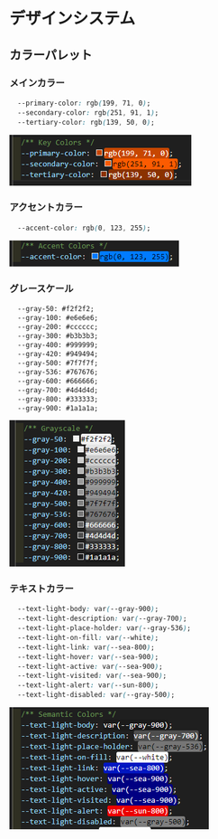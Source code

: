 # デザインシステム

## カラーパレット
### メインカラー
```css
  --primary-color: rgb(199, 71, 0);
  --secondary-color: rgb(251, 91, 1);
  --tertiary-color: rgb(139, 50, 0);
```
![alt text](image.png)

### アクセントカラー
```css
  --accent-color: rgb(0, 123, 255);
```
![alt text](image-2.png)

### グレースケール
```
  --gray-50: #f2f2f2;
  --gray-100: #e6e6e6;
  --gray-200: #cccccc;
  --gray-300: #b3b3b3;
  --gray-400: #999999;
  --gray-420: #949494;
  --gray-500: #7f7f7f;
  --gray-536: #767676;
  --gray-600: #666666;
  --gray-700: #4d4d4d;
  --gray-800: #333333;
  --gray-900: #1a1a1a;
```
![alt text](image-1.png)

### テキストカラー
```css
  --text-light-body: var(--gray-900);
  --text-light-description: var(--gray-700);
  --text-light-place-holder: var(--gray-536);
  --text-light-on-fill: var(--white);
  --text-light-link: var(--sea-800);
  --text-light-hover: var(--sea-900);
  --text-light-active: var(--sea-900);
  --text-light-visited: var(--sea-900);
  --text-light-alert: var(--sun-800);
  --text-light-disabled: var(--gray-500);
```
![alt text](image-3.png)